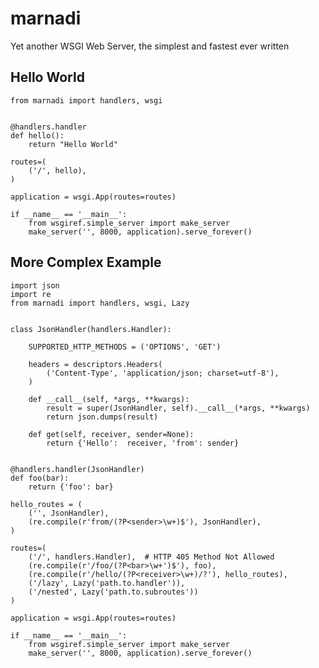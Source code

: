 marnadi
=======

Yet another WSGI Web Server, the simplest and fastest ever written

Hello World
-------
    from marnadi import handlers, wsgi


    @handlers.handler
    def hello():
        return "Hello World"

    routes=(
        ('/', hello),
    )

    application = wsgi.App(routes=routes)

    if __name__ == '__main__':
        from wsgiref.simple_server import make_server
        make_server('', 8000, application).serve_forever()

More Complex Example
-------

    import json
    import re
    from marnadi import handlers, wsgi, Lazy


    class JsonHandler(handlers.Handler):

        SUPPORTED_HTTP_METHODS = ('OPTIONS', 'GET')

        headers = descriptors.Headers(
            ('Content-Type', 'application/json; charset=utf-8'),
        )

        def __call__(self, *args, **kwargs):
            result = super(JsonHandler, self).__call__(*args, **kwargs)
            return json.dumps(result)

        def get(self, receiver, sender=None):
            return {'Hello':  receiver, 'from': sender}


    @handlers.handler(JsonHandler)
    def foo(bar):
        return {'foo': bar}

    hello_routes = (
        ('', JsonHandler),
        (re.compile(r'from/(?P<sender>\w+)$'), JsonHandler),
    )

    routes=(
        ('/', handlers.Handler),  # HTTP 405 Method Not Allowed
        (re.compile(r'/foo/(?P<bar>\w+')$'), foo),
        (re.compile(r'/hello/(?P<receiver>\w+)/?'), hello_routes),
        ('/lazy', Lazy('path.to.handler')),
        ('/nested', Lazy('path.to.subroutes'))
    )

    application = wsgi.App(routes=routes)

    if __name__ == '__main__':
        from wsgiref.simple_server import make_server
        make_server('', 8000, application).serve_forever()